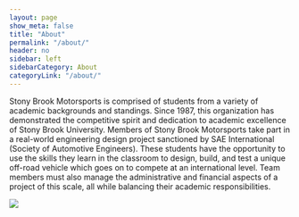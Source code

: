 ```yaml
---
layout: page
show_meta: false
title: "About"
permalink: "/about/"
header: no
sidebar: left
sidebarCategory: About
categoryLink: "/about/"
---
```



Stony Brook Motorsports is comprised of students from a variety of academic backgrounds and standings.  Since 1987, this organization has demonstrated the competitive spirit and dedication to academic excellence of Stony Brook University.  Members of Stony Brook Motorsports take part in a real-world engineering design project sanctioned by SAE International (Society of Automotive Engineers).  These students have the opportunity to use the skills they learn in the classroom to design, build, and test a unique off-road vehicle which goes on to compete at an international level.  Team members must also manage the administrative and financial aspects of a project of this scale, all while balancing their academic responsibilities.




<img src="{{site.baseurl}}/images/garage/2014.jpg">
